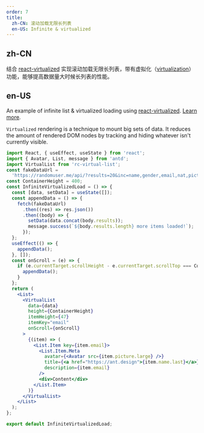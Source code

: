 ```yaml
---
order: 7
title:
  zh-CN: 滚动加载无限长列表
  en-US: Infinite & virtualized
---
```


## zh-CN

结合 [react-virtualized](https://github.com/bvaughn/react-virtualized) 实现滚动加载无限长列表，带有虚拟化（[virtualization](https://blog.jscrambler.com/optimizing-react-rendering-through-virtualization/)）功能，能够提高数据量大时候长列表的性能。


## en-US

An example of infinite list & virtualized loading using [react-virtualized](https://github.com/bvaughn/react-virtualized). [Learn more](https://blog.jscrambler.com/optimizing-react-rendering-through-virtualization/).

`Virtualized` rendering is a technique to mount big sets of data. It reduces the amount of rendered DOM nodes by tracking and hiding whatever isn't currently visible.

```jsx
import React, { useEffect, useState } from 'react';
import { Avatar, List, message } from 'antd';
import VirtualList from 'rc-virtual-list';
const fakeDataUrl =
  'https://randomuser.me/api/?results=20&inc=name,gender,email,nat,picture&noinfo';
const ContainerHeight = 400;
const InfiniteVirtualizedLoad = () => {
  const [data, setData] = useState([]);
  const appendData = () => {
    fetch(fakeDataUrl)
      .then((res) => res.json())
      .then((body) => {
        setData(data.concat(body.results));
        message.success(`${body.results.length} more items loaded!`);
      });
  };
  useEffect(() => {
    appendData();
  }, []);
  const onScroll = (e) => {
    if (e.currentTarget.scrollHeight - e.currentTarget.scrollTop === ContainerHeight) {
      appendData();
    }
  };
  return (
    <List>
      <VirtualList
        data={data}
        height={ContainerHeight}
        itemHeight={47}
        itemKey="email"
        onScroll={onScroll}
      >
        {(item) => (
          <List.Item key={item.email}>
            <List.Item.Meta
              avatar={<Avatar src={item.picture.large} />}
              title={<a href="https://ant.design">{item.name.last}</a>}
              description={item.email}
            />
            <div>Content</div>
          </List.Item>
        )}
      </VirtualList>
    </List>
  );
};

export default InfiniteVirtualizedLoad;
```